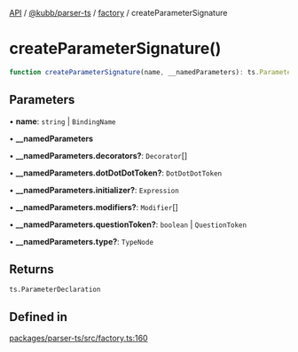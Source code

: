 [API](../../../../../packages.md) / [@kubb/parser-ts](../../../index.md) / [factory](../index.md) / createParameterSignature

# createParameterSignature()

```ts
function createParameterSignature(name, __namedParameters): ts.ParameterDeclaration
```

## Parameters

• **name**: `string` \| `BindingName`

• **\_\_namedParameters**

• **\_\_namedParameters.decorators?**: `Decorator`[]

• **\_\_namedParameters.dotDotDotToken?**: `DotDotDotToken`

• **\_\_namedParameters.initializer?**: `Expression`

• **\_\_namedParameters.modifiers?**: `Modifier`[]

• **\_\_namedParameters.questionToken?**: `boolean` \| `QuestionToken`

• **\_\_namedParameters.type?**: `TypeNode`

## Returns

`ts.ParameterDeclaration`

## Defined in

[packages/parser-ts/src/factory.ts:160](https://github.com/kubb-project/kubb/blob/7f30045af96d8c89b6cda0a30f7535f095a0cb45/packages/parser-ts/src/factory.ts#L160)
